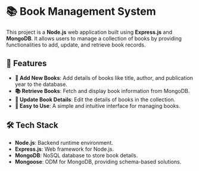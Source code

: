 # 📚 Book Management System

This project is a **Node.js** web application built using **Express.js** and **MongoDB**. It allows users to manage a collection of books by providing functionalities to add, update, and retrieve book records.

## 🌟 Features
- **📘 Add New Books**: Add details of books like title, author, and publication year to the database.
- **📚 Retrieve Books**: Fetch and display book information from MongoDB.
- **🔄 Update Book Details**: Edit the details of books in the collection.
- **🚀 Easy to Use**: A simple and intuitive interface for managing books.

## 🛠️ Tech Stack
- **Node.js**: Backend runtime environment.
- **Express.js**: Web framework for Node.js.
- **MongoDB**: NoSQL database to store book details.
- **Mongoose**: ODM for MongoDB, providing schema-based solutions.
